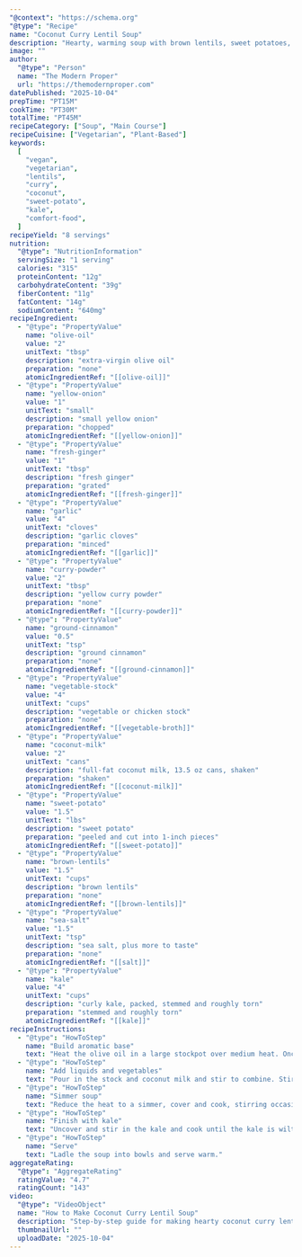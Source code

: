 ```yaml
---
"@context": "https://schema.org"
"@type": "Recipe"
name: "Coconut Curry Lentil Soup"
description: "Hearty, warming soup with brown lentils, sweet potatoes, and kale in a rich coconut curry broth. Comforting and nutritious with earthy spices and creamy coconut milk."
image: ""
author:
  "@type": "Person"
  name: "The Modern Proper"
  url: "https://themodernproper.com"
datePublished: "2025-10-04"
prepTime: "PT15M"
cookTime: "PT30M"
totalTime: "PT45M"
recipeCategory: ["Soup", "Main Course"]
recipeCuisine: ["Vegetarian", "Plant-Based"]
keywords:
  [
    "vegan",
    "vegetarian",
    "lentils",
    "curry",
    "coconut",
    "sweet-potato",
    "kale",
    "comfort-food",
  ]
recipeYield: "8 servings"
nutrition:
  "@type": "NutritionInformation"
  servingSize: "1 serving"
  calories: "315"
  proteinContent: "12g"
  carbohydrateContent: "39g"
  fiberContent: "11g"
  fatContent: "14g"
  sodiumContent: "640mg"
recipeIngredient:
  - "@type": "PropertyValue"
    name: "olive-oil"
    value: "2"
    unitText: "tbsp"
    description: "extra-virgin olive oil"
    preparation: "none"
    atomicIngredientRef: "[[olive-oil]]"
  - "@type": "PropertyValue"
    name: "yellow-onion"
    value: "1"
    unitText: "small"
    description: "small yellow onion"
    preparation: "chopped"
    atomicIngredientRef: "[[yellow-onion]]"
  - "@type": "PropertyValue"
    name: "fresh-ginger"
    value: "1"
    unitText: "tbsp"
    description: "fresh ginger"
    preparation: "grated"
    atomicIngredientRef: "[[fresh-ginger]]"
  - "@type": "PropertyValue"
    name: "garlic"
    value: "4"
    unitText: "cloves"
    description: "garlic cloves"
    preparation: "minced"
    atomicIngredientRef: "[[garlic]]"
  - "@type": "PropertyValue"
    name: "curry-powder"
    value: "2"
    unitText: "tbsp"
    description: "yellow curry powder"
    preparation: "none"
    atomicIngredientRef: "[[curry-powder]]"
  - "@type": "PropertyValue"
    name: "ground-cinnamon"
    value: "0.5"
    unitText: "tsp"
    description: "ground cinnamon"
    preparation: "none"
    atomicIngredientRef: "[[ground-cinnamon]]"
  - "@type": "PropertyValue"
    name: "vegetable-stock"
    value: "4"
    unitText: "cups"
    description: "vegetable or chicken stock"
    preparation: "none"
    atomicIngredientRef: "[[vegetable-broth]]"
  - "@type": "PropertyValue"
    name: "coconut-milk"
    value: "2"
    unitText: "cans"
    description: "full-fat coconut milk, 13.5 oz cans, shaken"
    preparation: "shaken"
    atomicIngredientRef: "[[coconut-milk]]"
  - "@type": "PropertyValue"
    name: "sweet-potato"
    value: "1.5"
    unitText: "lbs"
    description: "sweet potato"
    preparation: "peeled and cut into 1-inch pieces"
    atomicIngredientRef: "[[sweet-potato]]"
  - "@type": "PropertyValue"
    name: "brown-lentils"
    value: "1.5"
    unitText: "cups"
    description: "brown lentils"
    preparation: "none"
    atomicIngredientRef: "[[brown-lentils]]"
  - "@type": "PropertyValue"
    name: "sea-salt"
    value: "1.5"
    unitText: "tsp"
    description: "sea salt, plus more to taste"
    preparation: "none"
    atomicIngredientRef: "[[salt]]"
  - "@type": "PropertyValue"
    name: "kale"
    value: "4"
    unitText: "cups"
    description: "curly kale, packed, stemmed and roughly torn"
    preparation: "stemmed and roughly torn"
    atomicIngredientRef: "[[kale]]"
recipeInstructions:
  - "@type": "HowToStep"
    name: "Build aromatic base"
    text: "Heat the olive oil in a large stockpot over medium heat. Once the oil is glistening, add the onion and cook, stirring occasionally, until softened and translucent, about 5 minutes. Add the ginger and garlic and cook until fragrant, another 1 to 2 minutes. Stir in the curry powder and cinnamon."
  - "@type": "HowToStep"
    name: "Add liquids and vegetables"
    text: "Pour in the stock and coconut milk and stir to combine. Stir in the sweet potatoes, lentils, and salt. Increase the heat to high, and bring the soup to a boil."
  - "@type": "HowToStep"
    name: "Simmer soup"
    text: "Reduce the heat to a simmer, cover and cook, stirring occasionally, until the sweet potatoes and lentils are tender, about 20 minutes."
  - "@type": "HowToStep"
    name: "Finish with kale"
    text: "Uncover and stir in the kale and cook until the kale is wilted, 3 to 5 minutes."
  - "@type": "HowToStep"
    name: "Serve"
    text: "Ladle the soup into bowls and serve warm."
aggregateRating:
  "@type": "AggregateRating"
  ratingValue: "4.7"
  ratingCount: "143"
video:
  "@type": "VideoObject"
  name: "How to Make Coconut Curry Lentil Soup"
  description: "Step-by-step guide for making hearty coconut curry lentil soup with sweet potatoes and kale"
  thumbnailUrl: ""
  uploadDate: "2025-10-04"
---
```

